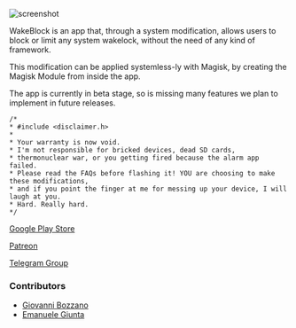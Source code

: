 ![screenshot](../master/images/logo.png?raw=true)

WakeBlock is an app that, through a system modification, allows users to block or limit any system wakelock, without the need of any kind of framework.

This modification can be applied systemless-ly with Magisk, by creating the Magisk Module from inside the app.

The app is currently in beta stage, so is missing many features we plan to implement in future releases.

```
/*
* #include <disclaimer.h>
*
* Your warranty is now void.
* I'm not responsible for bricked devices, dead SD cards,
* thermonuclear war, or you getting fired because the alarm app failed.
* Please read the FAQs before flashing it! YOU are choosing to make these modifications,
* and if you point the finger at me for messing up your device, I will laugh at you.
* Hard. Really hard.
*/
```

[Google Play Store](https://play.google.com/apps/testing/com.giovannibozzano.wakeblock)

[Patreon](https://www.patreon.com/wakeblock)

[Telegram Group](https://t.me/wakeblock)

### Contributors
* [Giovanni Bozzano](https://github.com/giovanni-bozzano)
* [Emanuele Giunta](https://github.com/MrLast98)
